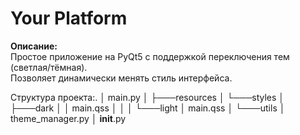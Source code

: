 # Your Platform

**Описание:**  
Простое приложение на PyQt5 с поддержкой переключения тем (светлая/тёмная).  
Позволяет динамически менять стиль интерфейса.

Структура проекта:.
│   main.py
│
├───resources
│   └───styles
│       ├───dark
│       │       main.qss
│       │
│       └───light
│               main.qss
│
└───utils
    │   theme_manager.py
    │   __init__.py
